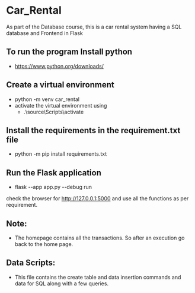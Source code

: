 # Car_Rental
As part of the Database course, this is a car rental system having a SQL database and Frontend in Flask

## To run the program Install python
- https://www.python.org/downloads/

## Create a virtual environment
- python -m venv car_rental
- activate the virtual environment using
	- .\source\Scripts\activate

## Install the requirements in the requirement.txt file
- python -m pip install requirements.txt

## Run the Flask application
- flask --app app.py --debug run

check the browser for  http://127.0.0.1:5000 and use all the functions as per requirement.

## Note:
- The homepage contains all the transactions. So after an execution go back to the home page.

## Data Scripts:
- This file contains the create table and data insertion commands and data for SQL along with a few queries.
